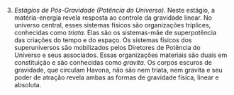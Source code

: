 3. *Estágios de Pós-Gravidade (Potência do Universo)*. Neste estágio, a matéria-energia revela resposta ao controle da gravidade linear. No universo central, esses sistemas físicos são organizações tríplices, conhecidas como *triata*. Elas são os sistemas-mãe de superpotência das criações do tempo e do espaço. Os sistemas físicos dos superuniversos são mobilizados pelos Diretores de Potência do Universo e seus associados. Essas organizações materiais são duais em constituição e são conhecidas como *gravita*. Os corpos escuros de gravidade, que circulam Havona, não são nem triata, nem gravita e seu poder de atração revela ambas as formas de gravidade física, linear e absoluta.